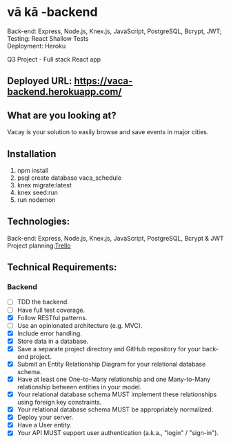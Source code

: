 # vā kā -backend
Back-end: Express, Node.js, Knex.js, JavaScript, PostgreSQL, Bcrypt, JWT;<br>
Testing: React Shallow Tests<br>
Deployment: Heroku <br>

Q3 Project - Full stack React app

## Deployed URL: https://vaca-backend.herokuapp.com/

## What are you looking at?
Vacay is your solution to easily browse and save events in major cities.

## Installation
1. npm install
2. psql create database vaca_schedule
3. knex migrate:latest
4. knex seed:run
5. run nodemon


## Technologies:
Back-end: Express, Node.js, Knex.js, JavaScript, PostgreSQL, Bcrypt & JWT <br>
Project planning:[Trello](https://trello.com/b/6JR8BIc0/q3)

## Technical Requirements:
### Backend

- [ ] TDD the backend.
- [ ] Have full test coverage.
- [x] Follow RESTful patterns.
- [ ] Use an opinionated architecture (e.g. MVC).
- [x] Include error handling.
- [x] Store data in a database.
- [x] Save a separate project directory and GitHub repository for your back-end project.
- [x] Submit an Entity Relationship Diagram for your relational database schema.
- [x] Have at least one One-to-Many relationship and one Many-to-Many relationship between entities in your model.
- [x] Your relational database schema MUST implement these relationships using foreign key constraints.
- [x] Your relational database schema MUST be appropriately normalized.
- [x] Deploy your server.
- [x] Have a User entity.
- [x] Your API MUST support user authentication (a.k.a., "login" / "sign-in").
